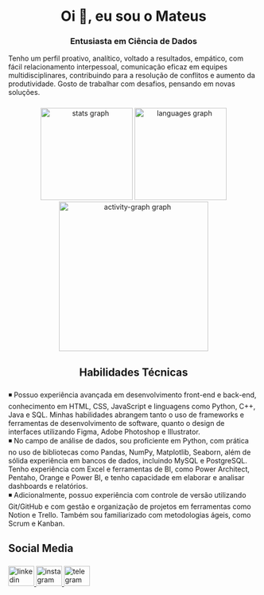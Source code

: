 <h1 align="center">Oi 👋, eu sou o Mateus</h1>
<h3 align="center">Entusiasta em Ciência de Dados</h3>

<p align="left">Tenho um perfil proativo, analítico, voltado a resultados, empático, com fácil relacionamento interpessoal, comunicação eficaz em equipes multidisciplinares, contribuindo para a resolução de conflitos e aumento da produtividade. Gosto de trabalhar com desafios, pensando em novas soluções.</p>

###

<div align="center">
  <img src="https://github-readme-stats.vercel.app/api?username=mateuscarestiato&hide_title=false&hide_rank=false&show_icons=true&include_all_commits=true&count_private=true&disable_animations=false&theme=tokyonight&locale=en&hide_border=false&order=1" height="185" alt="stats graph"  />
  <img src="https://github-readme-stats.vercel.app/api/top-langs?username=mateuscarestiato&locale=en&hide_title=false&layout=compact&card_width=320&langs_count=5&theme=tokyonight&hide_border=false&order=2" height="185" alt="languages graph"  />
  <img src="https://github-readme-activity-graph.vercel.app/graph?username=mateuscarestiato&radius=16&theme=tokyo-night&area=true&order=5&hide_border=false&hide_title=false" height="300" alt="activity-graph graph"  />
</div>

###

<h2 align="center">Habilidades Técnicas</h2>

###

<p align="left">◾ Possuo experiência avançada em desenvolvimento front-end e back-end, conhecimento em HTML, CSS, JavaScript e linguagens como Python, C++, Java e SQL. Minhas habilidades abrangem tanto o uso de frameworks e ferramentas de desenvolvimento de software, quanto o design de interfaces utilizando Figma, Adobe Photoshop e Illustrator.
<br>◾ No campo de análise de dados, sou proficiente em Python, com prática no uso de bibliotecas como Pandas, NumPy, Matplotlib, Seaborn, além de sólida experiência em bancos de dados, incluindo MySQL e PostgreSQL. Tenho experiência com Excel e ferramentas de BI, como Power Architect, Pentaho, Orange e Power BI, e tenho capacidade em elaborar e analisar dashboards e relatórios.
<br>◾ Adicionalmente, possuo experiência com controle de versão utilizando Git/GitHub e com gestão e organização de projetos em ferramentas como Notion e Trello. Também sou familiarizado com metodologias ágeis, como Scrum e Kanban.</p>

###

<h2 align="left">Social Media</h2>

###

<div align="left">
  <a href="https://www.linkedin.com/in/mateuscarestiato/" target="_blank">
    <img src="https://raw.githubusercontent.com/maurodesouza/profile-readme-generator/master/src/assets/icons/social/linkedin/default.svg" width="52" height="40" alt="linkedin logo"  />
  </a>
  <a href="https://www.instagram.com/mateuscarestiato/" target="_blank">
    <img src="https://raw.githubusercontent.com/maurodesouza/profile-readme-generator/master/src/assets/icons/social/instagram/default.svg" width="52" height="40" alt="instagram logo"  />
  </a>
  <a href="https://t.me/mateuscarestiato" target="_blank">
    <img src="https://raw.githubusercontent.com/maurodesouza/profile-readme-generator/master/src/assets/icons/social/telegram/default.svg" width="52" height="40" alt="telegram logo"  />
  </a>
</div>

###
